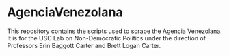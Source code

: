 # AgenciaVenezolana
This repository contains the scripts used to scrape the Agencia Venezolana. It is for the USC Lab on Non-Democratic Politics under the direction of Professors Erin Baggott Carter and Brett Logan Carter.
